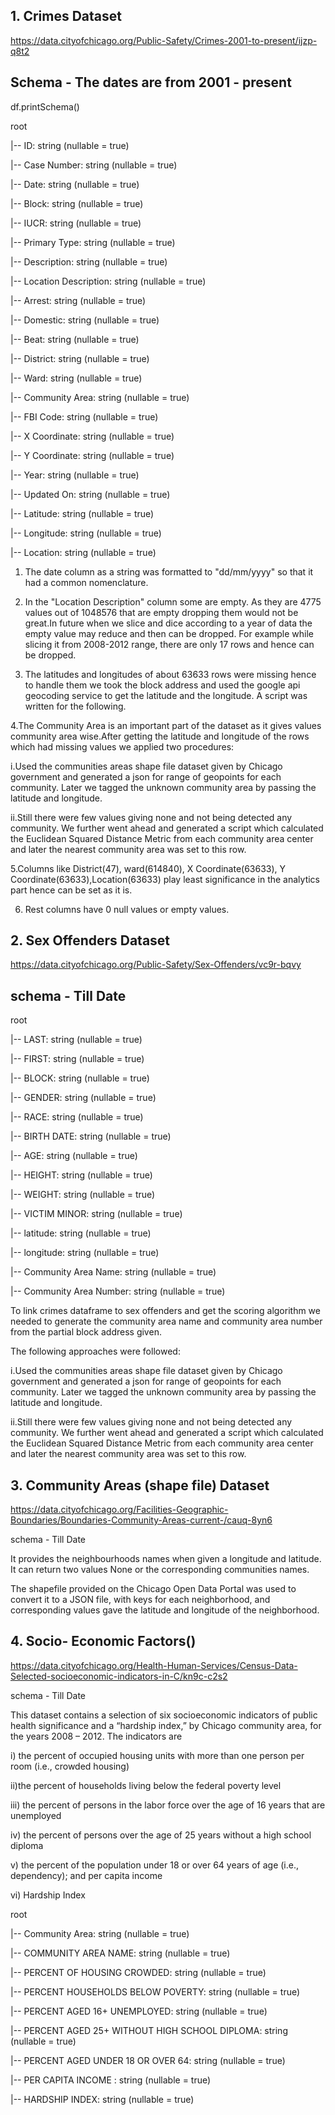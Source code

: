 ## 1. Crimes Dataset
https://data.cityofchicago.org/Public-Safety/Crimes-2001-to-present/ijzp-q8t2

## Schema - The dates are from 2001 - present

df.printSchema()


root

 |-- ID: string (nullable = true)
 
 |-- Case Number: string (nullable = true)
 
 |-- Date: string (nullable = true)
 
 |-- Block: string (nullable = true)
 
 |-- IUCR: string (nullable = true)
 
 |-- Primary Type: string (nullable = true)
 
 |-- Description: string (nullable = true)
 
 |-- Location Description: string (nullable = true)
 
 |-- Arrest: string (nullable = true)
 
 |-- Domestic: string (nullable = true)
 
 |-- Beat: string (nullable = true)
 
 |-- District: string (nullable = true)
 
 |-- Ward: string (nullable = true)
 
 |-- Community Area: string (nullable = true)
 
 |-- FBI Code: string (nullable = true)
 
 |-- X Coordinate: string (nullable = true)
 
 |-- Y Coordinate: string (nullable = true)
 
 |-- Year: string (nullable = true)
 
 |-- Updated On: string (nullable = true)
 
 |-- Latitude: string (nullable = true)
 
 |-- Longitude: string (nullable = true)
 
 |-- Location: string (nullable = true)
 

 1. The date column as a string was formatted to "dd/mm/yyyy" so that it had a common nomenclature.

 2. In the "Location Description" column some are empty. As they are 4775 values out of 1048576 that are empty dropping them would not be great.In future when we slice and dice according to a year of data the empty value may reduce and then can be dropped. For example while slicing it from 2008-2012 range, there are only 17 rows and hence can be dropped.
 
 3. The latitudes and longitudes of about 63633 rows were missing hence to handle them we took the block address and used the google api geocoding service to get the latitude and the longitude. A script was written for the following.
 
 4.The Community Area is an important part of the dataset as it gives values community area wise.After getting the latitude and longitude of the rows which had missing values we applied two procedures:
 
 i.Used the communities areas shape file dataset given by Chicago government and generated a json for range of geopoints for each community. Later we tagged the unknown community area by passing the latitude and longitude.

 ii.Still there were few values giving none and not being detected any community. We further went ahead and generated a script which calculated the Euclidean Squared Distance Metric from each community area center and later the nearest community area was set to this row.

 5.Columns like District(47), ward(614840), X Coordinate(63633), Y Coordinate(63633),Location(63633) play least significance in the analytics part hence can be set as it is.

 6. Rest columns have 0 null values or empty values.
 
 ## 2. Sex Offenders Dataset
 
 https://data.cityofchicago.org/Public-Safety/Sex-Offenders/vc9r-bqvy
 
 ## schema - Till Date
 
 root
 
 |-- LAST: string (nullable = true)
 
 |-- FIRST: string (nullable = true)
 
 |-- BLOCK: string (nullable = true)
 
 |-- GENDER: string (nullable = true)
 
 |-- RACE: string (nullable = true)
 
 |-- BIRTH DATE: string (nullable = true)
 
 |-- AGE: string (nullable = true)
 
 |-- HEIGHT: string (nullable = true)
 
 |-- WEIGHT: string (nullable = true)
 
 |-- VICTIM MINOR: string (nullable = true)
 
 |-- latitude: string (nullable = true)
 
 |-- longitude: string (nullable = true)
 
 |-- Community Area Name: string (nullable = true)
 
 |-- Community Area Number: string (nullable = true)
 
 To link crimes dataframe to sex offenders and get the scoring algorithm we needed to generate the community area name and community area number from the partial block address given.
 
 The following approaches were followed:
 
 i.Used the communities areas shape file dataset given by Chicago government and generated a json for range of geopoints for each community. Later we tagged the unknown community area by passing the latitude and longitude.

ii.Still there were few values giving none and not being detected any community. We further went ahead and generated a script which calculated the Euclidean Squared Distance Metric from each community area center and later the nearest community area was set to this row.

## 3. Community Areas (shape file) Dataset

https://data.cityofchicago.org/Facilities-Geographic-Boundaries/Boundaries-Community-Areas-current-/cauq-8yn6

schema - Till Date

It provides the neighbourhoods names when given a longitude and latitude. It can return two values None or the corresponding communities names.

The shapefile provided on the Chicago Open Data Portal was used to convert it to a JSON file, with keys for each neighborhood, and corresponding values gave the latitude and longitude of the neighborhood.

## 4. Socio- Economic Factors()

https://data.cityofchicago.org/Health-Human-Services/Census-Data-Selected-socioeconomic-indicators-in-C/kn9c-c2s2

schema - Till Date

This dataset contains a selection of six socioeconomic indicators of public health significance and a “hardship index,” by Chicago community area, for the years 2008 – 2012. The indicators are 

i) the percent of occupied housing units with more than one person per room (i.e., crowded housing)

ii)the percent of households living below the federal poverty level

iii) the percent of persons in the labor force over the age of 16 years that are unemployed

iv) the percent of persons over the age of 25 years without a high school diploma

v) the percent of the population under 18 or over 64 years of age (i.e., dependency); and per capita income

vi) Hardship Index


root

 |-- Community Area: string (nullable = true)
 
 |-- COMMUNITY AREA NAME: string (nullable = true)
 
 |-- PERCENT OF HOUSING CROWDED: string (nullable = true)
 
 |-- PERCENT HOUSEHOLDS BELOW POVERTY: string (nullable = true)
 
 |-- PERCENT AGED 16+ UNEMPLOYED: string (nullable = true)
 
 |-- PERCENT AGED 25+ WITHOUT HIGH SCHOOL DIPLOMA: string (nullable = true)
 
 |-- PERCENT AGED UNDER 18 OR OVER 64: string (nullable = true)
 
 |-- PER CAPITA INCOME : string (nullable = true)
 
 |-- HARDSHIP INDEX: string (nullable = true)
 
 
 
